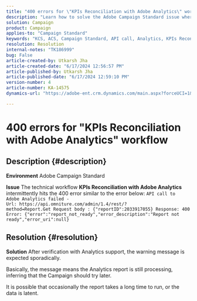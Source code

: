```yaml
---
title: "400 errors for \"KPIs Reconciliation with Adobe Analytics\" workflow"
description: "Learn how to solve the Adobe Campaign Standard issue where the technical workflow KPIs Reconciliation with Adobe Analytics intermittently hits the 400 error."
solution: Campaign
product: Campaign
applies-to: "Campaign Standard"
keywords: "KCS, ACS, Campaign Standard, API call, Analytics, KPIs Reconciliation with Adobe Analytics, 400 error"
resolution: Resolution
internal-notes: "TK186999"
bug: False
article-created-by: Utkarsh Jha
article-created-date: "6/17/2024 12:56:57 PM"
article-published-by: Utkarsh Jha
article-published-date: "6/17/2024 12:59:10 PM"
version-number: 4
article-number: KA-14575
dynamics-url: "https://adobe-ent.crm.dynamics.com/main.aspx?forceUCI=1&pagetype=entityrecord&etn=knowledgearticle&id=d5e8dd10-a92c-ef11-840a-002248084fbb"

---
```

# 400 errors for "KPIs Reconciliation with Adobe Analytics" workflow

## Description {#description}


<b>Environment</b>
 Adobe Campaign Standard

<b>Issue</b>
 The technical workflow <b>KPIs Reconciliation with Adobe Analytics</b> intermittently hits the 400 error similar to the error below:
`API call to Adobe Analytics failed - Url: https://api.omniture.com/admin/1.4/rest/?method=Report.Get Request body : {"reportID":2033917055} Response: 400 Error: {"error":"report_not_ready","error_description":"Report not ready","error_uri":null}`

## Resolution {#resolution}


<b>Solution</b>
After verification with Analytics support, the warning message is expected sporadically.

Basically, the message means the Analytics report is still processing, inferring that the Campaign should try later.

It is possible that occasionally the report takes a long time to run, or the data is latent.
